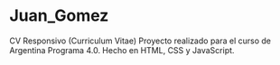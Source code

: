 # Juan_Gomez
CV Responsivo (Curriculum Vitae)
Proyecto realizado para el curso de Argentina Programa 4.0.
Hecho en HTML, CSS y JavaScript.
